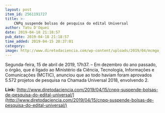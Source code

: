 ```yaml
---
layout: post
item_id: 2561191727
title: >-
    CNPq suspende bolsas de pesquisa do edital Universal
author: Tatu D'Oquei
date: 2019-04-18 21:18:57
pub_date: 2019-04-18 21:18:57
time_added: 2019-04-15 20:37:01
category: 
image: http://www.diretodaciencia.com/wp-content/uploads/2019/04/mcmgo_abr_22021912140.jpg
---
```


Segunda-feira, 15 de abril de 2019, 17h37. – Em dezembro do ano passado, o órgão, que é ligado ao Ministério da Ciência, Tecnologia, Informações e Comunicações (MCTIC), anunciou que ao todo haviam foram aprovados 5.572 projetos de pesquisa na Chamada Universal 2018, envolvendo 2.

**Link:** [http://www.diretodaciencia.com/2019/04/15/cnpq-suspende-bolsas-de-pesquisa-do-edital-universal/](http://www.diretodaciencia.com/2019/04/15/cnpq-suspende-bolsas-de-pesquisa-do-edital-universal/)

